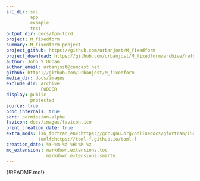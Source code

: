 ```yaml
---
src_dir: src
         app
         example
         test
output_dir: docs/fpm-ford
project: M_fixedform
summary: M_fixedform project
project_github: https://github.com/urbanjost/M_fixedform
project_download: https://github.com/urbanjost/M_fixedform/archive/refs/heads/master.zip
author: John S Urban
author_email: urbanjost@comcast.net
github: https://github.com/urbanjost/M_fixedform
media_dir: docs/images
exclude_dir: archive
             FODDER
display: public
         protected
source: true
proc_internals: true
sort: permission-alpha
favicon: docs/images/favicon.ico
print_creation_date: true
extra_mods: iso_fortran_env:https://gcc.gnu.org/onlinedocs/gfortran/ISO_005fFORTRAN_005fENV.html
            tomlf:https://toml-f.github.io/toml-f
creation_date: %Y-%m-%d %H:%M %z
md_extensions: markdown.extensions.toc
               markdown.extensions.smarty
---
```


{!README.md!}
